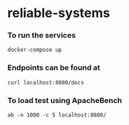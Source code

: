 # reliable-systems

### To run the services

```
docker-compose up
```

### Endpoints can be found at

```
curl localhost:8080/docs
```

### To load test using ApacheBench

```
ab -n 1000 -c 5 localhost:8080/
```
